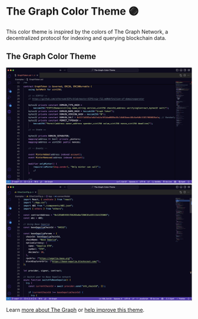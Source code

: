 # The Graph Color Theme 🟣

This color theme is inspired by the colors of The Graph Network, a decentralized protocol for indexing and querying blockchain data.

## The Graph Color Theme

![Solidity example](./Solidity-Example.png)
![JavaScript example](./JavaScript-Example.png)

Learn [more about The Graph](https://thegraph.com/) or [help improve this theme](https://github.com/MichaelMacaulay/The-Graph-Color-Theme).
